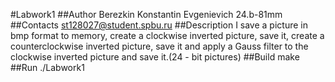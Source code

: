#Labwork1
##Author
Berezkin Konstantin Evgenievich 24.b-81mm
##Contacts
st128027@student.spbu.ru
##Description
I save a picture in bmp format to memory, create a clockwise inverted picture, save it, create a counterclockwise inverted picture, save it and apply a Gauss filter to the clockwise inverted picture and save it.(24 - bit pictures)
##Build
make
##Run
./Labwork1
